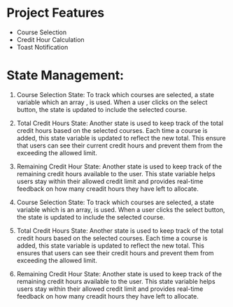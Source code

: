 # Project Features

- Course Selection
- Credit Hour Calculation
- Toast Notification

# State Management:

1. Course Selection State: To track which courses are selected, a state variable which an array , is used. When a user clicks on the select button, the state is updated to include the selected course.

2. Total Credit Hours State: Another state is used to keep track of the total credit hours based on the selected courses. Each time a course is added, this state variable is updated to reflect the new total. This ensure that users can see their current credit hours and prevent them from the exceeding the allowed limit.

3. Remaining Credit Hour State:
   Another state is used to keep track of the remaining credit hours available to the user. This state variable helps users stay within their allowed credit limit and provides real-time feedback on how many creadit hours they have left to allocate.
4. Course Selection State: To track which courses are selected, a state variable which is an array, is used. When a user clicks the select button, the state is updated to include the selected course.

5. Total Credit Hours State: Another state is used to keep track of the total credit hours based on the selected courses. Each time a course is added, this state variable is updated to reflect the new total. This ensures that users can see their credit hours and prevent them from exceeding the allowed limit.

6. Remaining Credit Hour State:
   Another state is used to keep track of the remaining credit hours available to the user. This state variable helps users stay within their allowed credit limit and provides real-time feedback on how many creadit hours they have left to allocate.

